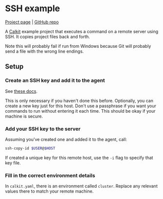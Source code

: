 # SSH example

[Project page](https://calkit.io/calkit/example-ssh) |
[GitHub repo](https://github.com/calkit/example-ssh)

A [Calkit](https://github.com/calkit/calkit) example project that
executes a command on a remote server using SSH.
It copies project files back and forth.

Note this will probably fail if run from Windows because Git will probably
send a file with the wrong line endings.

## Setup

### Create an SSH key and add it to the agent

See [these docs](https://docs.github.com/en/authentication/connecting-to-github-with-ssh/generating-a-new-ssh-key-and-adding-it-to-the-ssh-agent).

This is only necessary if you haven't done this before.
Optionally, you can create a new key just for this host.
Don't use a passphrase if you want your commands to run without entering
it each time.
This should be okay if your machine is secure.

### Add your SSH key to the server

Assuming you've created one and added it to the agent, call:

```sh
ssh-copy-id $USER@$HOST
```

If created a unique key for this remote host,
use the `-i` flag to specify that key file.

### Fill in the correct environment details

In `calkit.yaml`, there is an environment called `cluster`.
Replace any relevant values there to match your remote machine.
